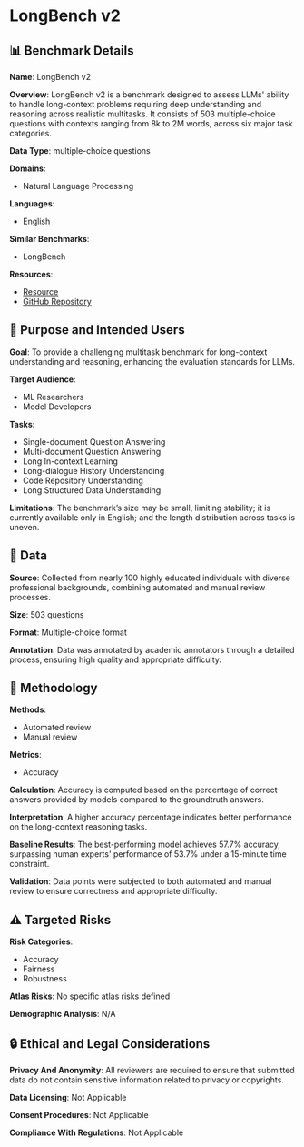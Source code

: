 # LongBench v2

## 📊 Benchmark Details

**Name**: LongBench v2

**Overview**: LongBench v2 is a benchmark designed to assess LLMs' ability to handle long-context problems requiring deep understanding and reasoning across realistic multitasks. It consists of 503 multiple-choice questions with contexts ranging from 8k to 2M words, across six major task categories.

**Data Type**: multiple-choice questions

**Domains**:
- Natural Language Processing

**Languages**:
- English

**Similar Benchmarks**:
- LongBench

**Resources**:
- [Resource](https://longbench2.github.io)
- [GitHub Repository](https://github.com/THUDM/LongBench)

## 🎯 Purpose and Intended Users

**Goal**: To provide a challenging multitask benchmark for long-context understanding and reasoning, enhancing the evaluation standards for LLMs.

**Target Audience**:
- ML Researchers
- Model Developers

**Tasks**:
- Single-document Question Answering
- Multi-document Question Answering
- Long In-context Learning
- Long-dialogue History Understanding
- Code Repository Understanding
- Long Structured Data Understanding

**Limitations**: The benchmark’s size may be small, limiting stability; it is currently available only in English; and the length distribution across tasks is uneven.

## 💾 Data

**Source**: Collected from nearly 100 highly educated individuals with diverse professional backgrounds, combining automated and manual review processes.

**Size**: 503 questions

**Format**: Multiple-choice format

**Annotation**: Data was annotated by academic annotators through a detailed process, ensuring high quality and appropriate difficulty.

## 🔬 Methodology

**Methods**:
- Automated review
- Manual review

**Metrics**:
- Accuracy

**Calculation**: Accuracy is computed based on the percentage of correct answers provided by models compared to the groundtruth answers.

**Interpretation**: A higher accuracy percentage indicates better performance on the long-context reasoning tasks.

**Baseline Results**: The best-performing model achieves 57.7% accuracy, surpassing human experts' performance of 53.7% under a 15-minute time constraint.

**Validation**: Data points were subjected to both automated and manual review to ensure correctness and appropriate difficulty.

## ⚠️ Targeted Risks

**Risk Categories**:
- Accuracy
- Fairness
- Robustness

**Atlas Risks**:
No specific atlas risks defined

**Demographic Analysis**: N/A

## 🔒 Ethical and Legal Considerations

**Privacy And Anonymity**: All reviewers are required to ensure that submitted data do not contain sensitive information related to privacy or copyrights.

**Data Licensing**: Not Applicable

**Consent Procedures**: Not Applicable

**Compliance With Regulations**: Not Applicable
